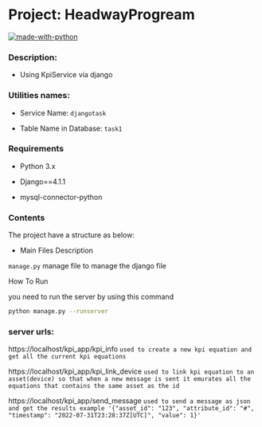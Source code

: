 # Project: HeadwayProgream


[![made-with-python](https://img.shields.io/badge/Made%20with-Python-1f425f.svg)](https://www.python.org/) 

  

### Description: 

- Using KpiService via django

  

### Utilities names: 

- Service Name: `djangotask` 

- Table Name in Database: `task1` 


  

### Requirements 

- Python 3.x 

- Django==4.1.1 

- mysql-connector-python 

         

### Contents 

The project have a structure as below: 



*  Main Files Description 

 

`manage.py` manage file to manage the django file 


How To Run 

you need to run the server by using this command
```bash 
python manage.py --runserver 
``` 
### server urls:
https://localhost/kpi_app/kpi_info ``used to create a new kpi equation and get all the current kpi equations``

https://localhost/kpi_app/kpi_link_device ``used to link kpi equation to an asset(device) so that when a new message is sent it emurates all the equations that contains the same asset as the id``

https://localhost/kpi_app/send_message ``used to send a message as json and get the results example '{"asset_id": "123", "attribute_id": "#", "timestamp": "2022-07-31T23:28:37Z[UTC]", "value": 1}'``



